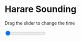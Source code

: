 <h1>Harare Sounding</h1>
<p>Drag the slider to change the time</p>

<div class="slidecontainer">
<input oninput='setImage(this)' class="slider" type="range" min="0" max="6" value="0" step="1" />
<img id='img'/>
</div>

<script>
var img = document.getElementById('img');
var img_array = ['/assets/images/skwt/skd_harare_wrfout_d01_2020-04-17_12:00:00.png',
'/assets/images/skwt/skd_harare_wrfout_d01_2020-04-17_18:00:00.png',
'/assets/images/skwt/skd_harare_wrfout_d01_2020-04-18_00:00:00.png',
'/assets/images/skwt/skd_harare_wrfout_d01_2020-04-18_06:00:00.png',
'/assets/images/skwt/skd_harare_wrfout_d01_2020-04-18_12:00:00.png',
'/assets/images/skwt/skd_harare_wrfout_d01_2020-04-18_18:00:00.png',];
function setImage(obj)
{
        var value = obj.value;
        img.src = img_array[value];

}
</script>
